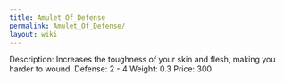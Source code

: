 ```yaml
---
title: Amulet_Of_Defense
permalink: Amulet_Of_Defense/
layout: wiki
---
```




 Description: Increases the toughness of your skin and flesh, making you harder to wound.
 Defense: 2 - 4
 Weight: 0.3
 Price: 300